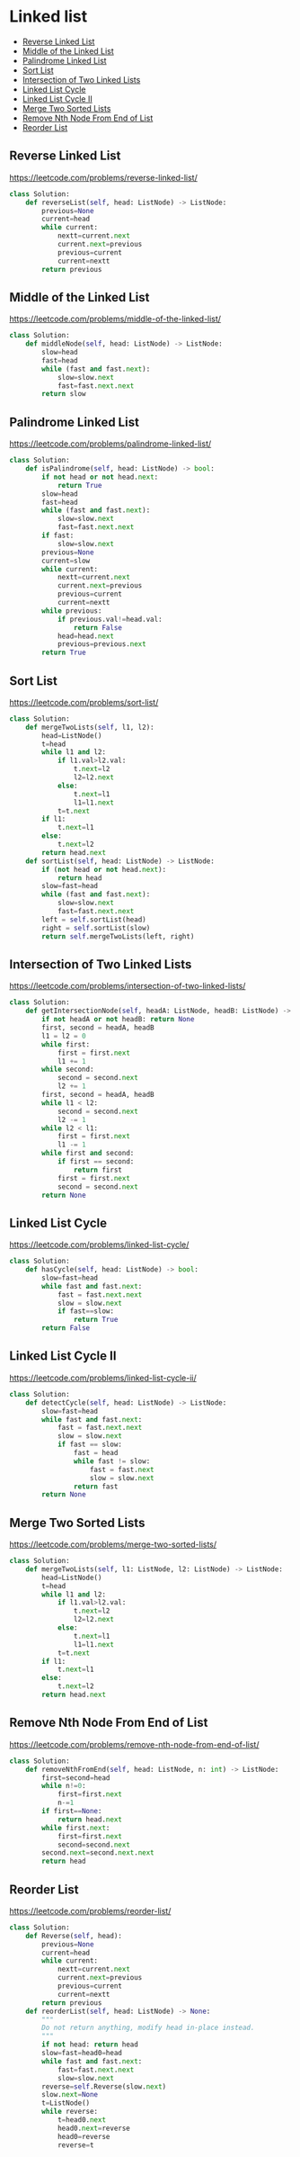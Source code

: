 # Linked list

+ [Reverse Linked List](#reverse-linked-list)
+ [Middle of the Linked List](#middle-of-the-linked-list)
+ [Palindrome Linked List](#palindrome-linked-list)
+ [Sort List](#sort-list)
+ [Intersection of Two Linked Lists](#intersection-of-two-linked-lists)
+ [Linked List Cycle](#linked-list-cycle)
+ [Linked List Cycle II](#linked-list-cycle-ii)
+ [Merge Two Sorted Lists](#merge-two-sorted-lists)
+ [Remove Nth Node From End of List](#remove-nth-node-from-end-of-list)
+ [Reorder List](#reorder-list)

## Reverse Linked List

https://leetcode.com/problems/reverse-linked-list/

```python
class Solution:
    def reverseList(self, head: ListNode) -> ListNode:
        previous=None
        current=head
        while current:
            nextt=current.next
            current.next=previous
            previous=current
            current=nextt
        return previous
```

## Middle of the Linked List

https://leetcode.com/problems/middle-of-the-linked-list/

```python
class Solution:
    def middleNode(self, head: ListNode) -> ListNode:
        slow=head
        fast=head
        while (fast and fast.next):
            slow=slow.next
            fast=fast.next.next
        return slow
```

## Palindrome Linked List

https://leetcode.com/problems/palindrome-linked-list/

```python
class Solution:
    def isPalindrome(self, head: ListNode) -> bool:
        if not head or not head.next:
            return True
        slow=head
        fast=head
        while (fast and fast.next):
            slow=slow.next
            fast=fast.next.next
        if fast:
            slow=slow.next
        previous=None
        current=slow
        while current:
            nextt=current.next
            current.next=previous
            previous=current
            current=nextt
        while previous:
            if previous.val!=head.val:
                return False
            head=head.next
            previous=previous.next
        return True
```

## Sort List

https://leetcode.com/problems/sort-list/

```python
class Solution:
    def mergeTwoLists(self, l1, l2):
        head=ListNode()
        t=head
        while l1 and l2:
            if l1.val>l2.val:
                t.next=l2
                l2=l2.next
            else:
                t.next=l1
                l1=l1.next
            t=t.next
        if l1:
            t.next=l1
        else:
            t.next=l2
        return head.next
    def sortList(self, head: ListNode) -> ListNode:
        if (not head or not head.next):
            return head
        slow=fast=head
        while (fast and fast.next):
            slow=slow.next
            fast=fast.next.next
        left = self.sortList(head)
        right = self.sortList(slow)
        return self.mergeTwoLists(left, right)
```

## Intersection of Two Linked Lists

https://leetcode.com/problems/intersection-of-two-linked-lists/

```python
class Solution:
    def getIntersectionNode(self, headA: ListNode, headB: ListNode) -> ListNode:
        if not headA or not headB: return None
        first, second = headA, headB
        l1 = l2 = 0
        while first:
            first = first.next
            l1 += 1
        while second:
            second = second.next
            l2 += 1
        first, second = headA, headB
        while l1 < l2:
            second = second.next
            l2 -= 1
        while l2 < l1:
            first = first.next
            l1 -= 1
        while first and second:
            if first == second:
                return first
            first = first.next
            second = second.next
        return None
```

## Linked List Cycle

https://leetcode.com/problems/linked-list-cycle/

```python
class Solution:
    def hasCycle(self, head: ListNode) -> bool:
        slow=fast=head
        while fast and fast.next:
            fast = fast.next.next
            slow = slow.next
            if fast==slow:
                return True
        return False
```

## Linked List Cycle II

https://leetcode.com/problems/linked-list-cycle-ii/

```python
class Solution:
    def detectCycle(self, head: ListNode) -> ListNode:
        slow=fast=head
        while fast and fast.next:
            fast = fast.next.next
            slow = slow.next
            if fast == slow:
                fast = head
                while fast != slow:
                    fast = fast.next
                    slow = slow.next
                return fast
        return None
```

## Merge Two Sorted Lists

https://leetcode.com/problems/merge-two-sorted-lists/

```python
class Solution:
    def mergeTwoLists(self, l1: ListNode, l2: ListNode) -> ListNode:
        head=ListNode()
        t=head
        while l1 and l2:
            if l1.val>l2.val:
                t.next=l2
                l2=l2.next
            else:
                t.next=l1
                l1=l1.next
            t=t.next
        if l1:
            t.next=l1
        else:
            t.next=l2
        return head.next
```

## Remove Nth Node From End of List

https://leetcode.com/problems/remove-nth-node-from-end-of-list/

```python
class Solution:
    def removeNthFromEnd(self, head: ListNode, n: int) -> ListNode:
        first=second=head
        while n!=0:
            first=first.next
            n-=1
        if first==None:
            return head.next
        while first.next:
            first=first.next
            second=second.next
        second.next=second.next.next
        return head
```

## Reorder List

https://leetcode.com/problems/reorder-list/

```python
class Solution:
    def Reverse(self, head):
        previous=None
        current=head
        while current:
            nextt=current.next
            current.next=previous
            previous=current
            current=nextt
        return previous
    def reorderList(self, head: ListNode) -> None:
        """
        Do not return anything, modify head in-place instead.
        """
        if not head: return head
        slow=fast=head0=head
        while fast and fast.next:
            fast=fast.next.next
            slow=slow.next
        reverse=self.Reverse(slow.next)
        slow.next=None
        t=ListNode()
        while reverse:
            t=head0.next
            head0.next=reverse
            head0=reverse
            reverse=t
```